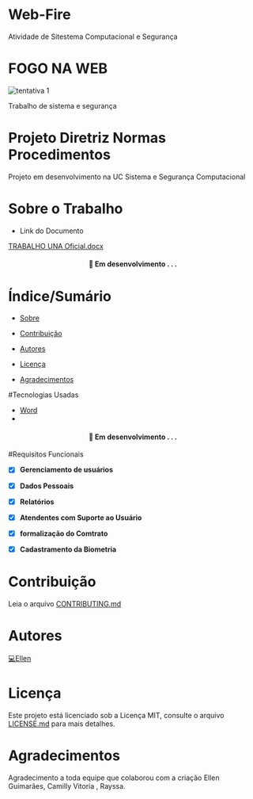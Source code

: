 # Web-Fire

Atividade de Sitestema Computacional e Segurança 



# FOGO NA WEB

![tentativa 1](https://user-images.githubusercontent.com/90521193/165409701-41016d57-8634-40a1-8805-aab62d9fad51.png)




Trabalho de sistema e segurança
# Projeto Diretriz Normas Procedimentos
Projeto em desenvolvimento na UC Sistema e Segurança Computacional





# Sobre o Trabalho


* Link do Documento

[TRABALHO UNA Oficial.docx](https://github.com/Gabriel21Oliver/Web-Fire/files/8567534/TRABALHO.UNA.Oficial.docx)












<h4 align="center">
	🚧 Em desenvolvimento . . .
</h4>


# Índice/Sumário

* [Sobre](#sobre-o-projeto)

* [Contribuição](#contribuição)
* [Autores](#autores)
* [Licença](#licença)
* [Agradecimentos](#agradecimentos)





#Tecnologias Usadas

- [Word](https://office.live.com/start/word.aspx?WT.mc_id=016_Chrome_Web_Store_App_Word_1)
-








<h4 align="center">
	🚧 Em desenvolvimento . . .
</h4>




#Requisitos Funcionais

- [x] **Gerenciamento de usuários**
- [x] **Dados Pessoais**

- [x] **Relatórios**
- [x] **Atendentes com Suporte ao Usuário**
- [x] **formalização do Comtrato**
- [x] **Cadastramento da Biometria**

# Contribuição

Leia o arquivo [CONTRIBUTING.md](Contributing.md)

# Autores

[💻Ellen](https://github.com/EllenGui)


# Licença

Este projeto está licenciado sob a Licença MIT, consulte o arquivo [LICENSE.md](License.md) para mais detalhes.

# Agradecimentos
Agradecimento a toda equipe que  colaborou com a criação  Ellen Guimarães, Camilly Vitoria , Rayssa.
